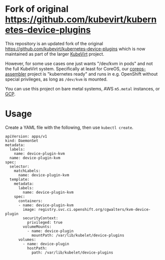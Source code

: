 # Fork of original https://github.com/kubevirt/kubernetes-device-plugins

This repository is an updated fork of the original
https://github.com/kubevirt/kubernetes-device-plugins
which is now maintained as part of the larger [KubeVirt](https://github.com/kubevirt) project.

However, for some use cases one just wants "/dev/kvm in pods" and not the full
KubeVirt system.  Specifically at least for CoreOS, our [coreos-assembler](https://github.com/coreos/coreos-assembler/)
project is "kubernetes ready" and runs in e.g. OpenShift without special
privileges, as long as `/dev/kvm` is mounted.

You can use this project on bare metal systems, AWS `m5.metal` instances,
or [GCP](https://cloud.google.com/compute/docs/instances/enable-nested-virtualization-vm-instances).

# Usage

Create a YAML file with the following, then use `kubectl create`.

```
apiVersion: apps/v1
kind: DaemonSet
metadata:
  labels:
    name: device-plugin-kvm
  name: device-plugin-kvm
spec:
  selector:
    matchLabels:
      name: device-plugin-kvm
  template:
    metadata:
      labels:
        name: device-plugin-kvm
    spec:
      containers:
      - name: device-plugin-kvm
        image: registry.svc.ci.openshift.org/cgwalters/kvm-device-plugin
        securityContext:
          privileged: true
        volumeMounts:
          - name: device-plugin
            mountPath: /var/lib/kubelet/device-plugins
      volumes:
        - name: device-plugin
          hostPath:
            path: /var/lib/kubelet/device-plugins
```
